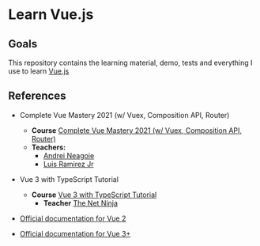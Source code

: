 # Learn Vue.js

## Goals

This repository contains the learning material, demo, tests and everything I use to learn [Vue.js](https://vuejs.org/)

## References

- Complete Vue Mastery 2021 (w/ Vuex, Composition API, Router)
  - **Course** [Complete Vue Mastery 2021 (w/ Vuex, Composition API, Router)](https://www.udemy.com/course/complete-vue-js-developer-zero-to-mastery-vuex/)
  - **Teachers:**
    - [Andrei Neagoie](https://www.udemy.com/user/andrei-neagoie/)
    - [Luis Ramirez Jr](https://www.udemy.com/user/luisramirezjr/)

- Vue 3 with TypeScript Tutorial
  - **Course** [Vue 3 with TypeScript Tutorial](https://www.youtube.com/watch?v=JfI5PISLr9w&list=PL4cUxeGkcC9gCtAuEdXTjNVE5bbMFo5OD)
    - **Teacher** [The Net Ninja](https://www.youtube.com/channel/UCW5YeuERMmlnqo4oq8vwUpg)

- [Official documentation for Vue 2](https://v2.vuejs.org/v2/guide/)
- [Official documentation for Vue 3+](https://vuejs.org/guide/introduction.html)
